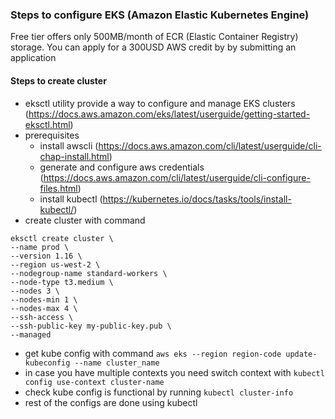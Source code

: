 ### Steps to configure EKS (Amazon Elastic Kubernetes Engine)
Free tier offers only 500MB/month of ECR (Elastic Container Registry) storage. You can apply for a 300USD AWS credit by 
by submitting an application
#### Steps to create cluster 
- eksctl utility provide a way to configure and manage EKS clusters (https://docs.aws.amazon.com/eks/latest/userguide/getting-started-eksctl.html)
- prerequisites 
    - install awscli (https://docs.aws.amazon.com/cli/latest/userguide/cli-chap-install.html)
    - generate and configure aws credentials  (https://docs.aws.amazon.com/cli/latest/userguide/cli-configure-files.html)
    - install kubectl (https://kubernetes.io/docs/tasks/tools/install-kubectl/)
- create cluster with command 
```
eksctl create cluster \
--name prod \
--version 1.16 \
--region us-west-2 \
--nodegroup-name standard-workers \
--node-type t3.medium \
--nodes 3 \
--nodes-min 1 \
--nodes-max 4 \
--ssh-access \
--ssh-public-key my-public-key.pub \
--managed
```

- get kube config with command `aws eks --region region-code update-kubeconfig --name cluster_name`
- in case you have multiple contexts you need switch context with `kubectl config use-context cluster-name`
- check kube config is functional by running `kubectl cluster-info`
- rest of the configs are done using kubectl